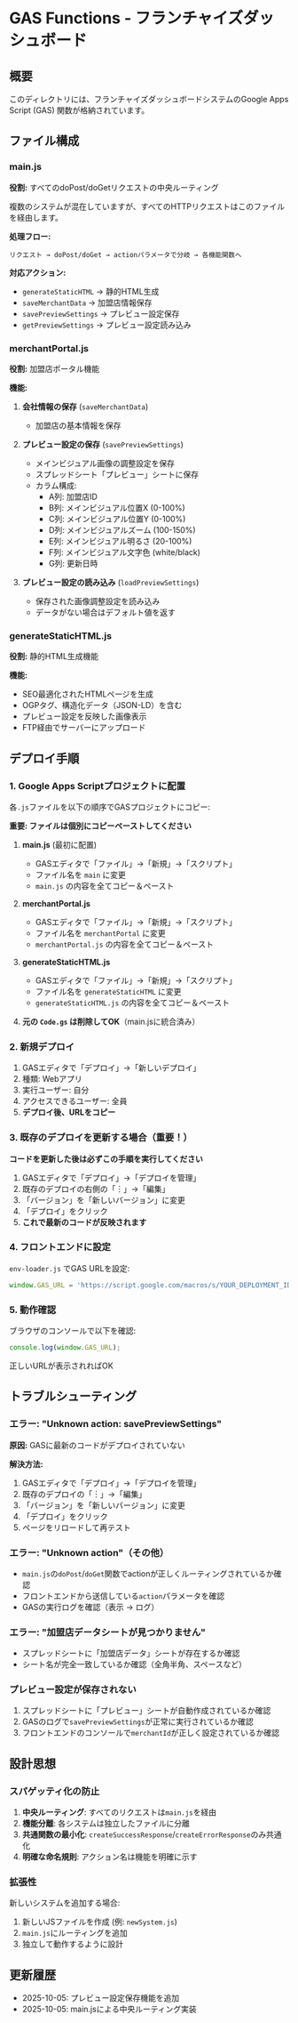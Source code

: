 # GAS Functions - フランチャイズダッシュボード

## 概要
このディレクトリには、フランチャイズダッシュボードシステムのGoogle Apps Script (GAS) 関数が格納されています。

## ファイル構成

### main.js
**役割:** すべてのdoPost/doGetリクエストの中央ルーティング

複数のシステムが混在していますが、すべてのHTTPリクエストはこのファイルを経由します。

**処理フロー:**
```
リクエスト → doPost/doGet → actionパラメータで分岐 → 各機能関数へ
```

**対応アクション:**
- `generateStaticHTML` → 静的HTML生成
- `saveMerchantData` → 加盟店情報保存
- `savePreviewSettings` → プレビュー設定保存
- `getPreviewSettings` → プレビュー設定読み込み

### merchantPortal.js
**役割:** 加盟店ポータル機能

**機能:**
1. **会社情報の保存** (`saveMerchantData`)
   - 加盟店の基本情報を保存

2. **プレビュー設定の保存** (`savePreviewSettings`)
   - メインビジュアル画像の調整設定を保存
   - スプレッドシート「プレビュー」シートに保存
   - カラム構成:
     - A列: 加盟店ID
     - B列: メインビジュアル位置X (0-100%)
     - C列: メインビジュアル位置Y (0-100%)
     - D列: メインビジュアルズーム (100-150%)
     - E列: メインビジュアル明るさ (20-100%)
     - F列: メインビジュアル文字色 (white/black)
     - G列: 更新日時

3. **プレビュー設定の読み込み** (`loadPreviewSettings`)
   - 保存された画像調整設定を読み込み
   - データがない場合はデフォルト値を返す

### generateStaticHTML.js
**役割:** 静的HTML生成機能

**機能:**
- SEO最適化されたHTMLページを生成
- OGPタグ、構造化データ（JSON-LD）を含む
- プレビュー設定を反映した画像表示
- FTP経由でサーバーにアップロード

## デプロイ手順

### 1. Google Apps Scriptプロジェクトに配置
各`.js`ファイルを以下の順序でGASプロジェクトにコピー:

**重要: ファイルは個別にコピーペーストしてください**

1. **main.js** (最初に配置)
   - GASエディタで「ファイル」→「新規」→「スクリプト」
   - ファイル名を `main` に変更
   - `main.js` の内容を全てコピー＆ペースト

2. **merchantPortal.js**
   - GASエディタで「ファイル」→「新規」→「スクリプト」
   - ファイル名を `merchantPortal` に変更
   - `merchantPortal.js` の内容を全てコピー＆ペースト

3. **generateStaticHTML.js**
   - GASエディタで「ファイル」→「新規」→「スクリプト」
   - ファイル名を `generateStaticHTML` に変更
   - `generateStaticHTML.js` の内容を全てコピー＆ペースト

4. **元の `Code.gs` は削除してOK**（main.jsに統合済み）

### 2. 新規デプロイ
1. GASエディタで「デプロイ」→「新しいデプロイ」
2. 種類: Webアプリ
3. 実行ユーザー: 自分
4. アクセスできるユーザー: 全員
5. **デプロイ後、URLをコピー**

### 3. 既存のデプロイを更新する場合（重要！）
**コードを更新した後は必ずこの手順を実行してください**

1. GASエディタで「デプロイ」→「デプロイを管理」
2. 既存のデプロイの右側の「︙」→「編集」
3. 「バージョン」を「新しいバージョン」に変更
4. 「デプロイ」をクリック
5. **これで最新のコードが反映されます**

### 4. フロントエンドに設定
`env-loader.js` でGAS URLを設定:
```javascript
window.GAS_URL = 'https://script.google.com/macros/s/YOUR_DEPLOYMENT_ID/exec';
```

### 5. 動作確認
ブラウザのコンソールで以下を確認:
```javascript
console.log(window.GAS_URL);
```
正しいURLが表示されればOK

## トラブルシューティング

### エラー: "Unknown action: savePreviewSettings"
**原因:** GASに最新のコードがデプロイされていない

**解決方法:**
1. GASエディタで「デプロイ」→「デプロイを管理」
2. 既存のデプロイの「︙」→「編集」
3. 「バージョン」を「新しいバージョン」に変更
4. 「デプロイ」をクリック
5. ページをリロードして再テスト

### エラー: "Unknown action"（その他）
- `main.js`の`doPost`/`doGet`関数でactionが正しくルーティングされているか確認
- フロントエンドから送信している`action`パラメータを確認
- GASの実行ログを確認（表示 → ログ）

### エラー: "加盟店データシートが見つかりません"
- スプレッドシートに「加盟店データ」シートが存在するか確認
- シート名が完全一致しているか確認（全角半角、スペースなど）

### プレビュー設定が保存されない
1. スプレッドシートに「プレビュー」シートが自動作成されているか確認
2. GASのログで`savePreviewSettings`が正常に実行されているか確認
3. フロントエンドのコンソールで`merchantId`が正しく設定されているか確認

## 設計思想

### スパゲッティ化の防止
1. **中央ルーティング**: すべてのリクエストは`main.js`を経由
2. **機能分離**: 各システムは独立したファイルに分離
3. **共通関数の最小化**: `createSuccessResponse`/`createErrorResponse`のみ共通化
4. **明確な命名規則**: アクション名は機能を明確に示す

### 拡張性
新しいシステムを追加する場合:
1. 新しいJSファイルを作成 (例: `newSystem.js`)
2. `main.js`にルーティングを追加
3. 独立して動作するように設計

## 更新履歴
- 2025-10-05: プレビュー設定保存機能を追加
- 2025-10-05: main.jsによる中央ルーティング実装
